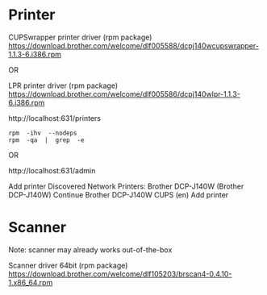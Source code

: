 # Printer

CUPSwrapper printer driver (rpm package)
https://download.brother.com/welcome/dlf005588/dcpj140wcupswrapper-1.1.3-6.i386.rpm

OR

LPR printer driver (rpm package)
https://download.brother.com/welcome/dlf005586/dcpj140wlpr-1.1.3-6.i386.rpm


http://localhost:631/printers

```
rpm  -ihv  --nodeps 
rpm  -qa  |  grep  -e
```

OR

http://localhost:631/admin

Add printer
Discovered Network Printers: Brother DCP-J140W (Brother DCP-J140W)
Continue
Brother DCP-J140W CUPS (en)
Add printer

# Scanner

Note: scanner may already works out-of-the-box

Scanner driver 64bit (rpm package)
https://download.brother.com/welcome/dlf105203/brscan4-0.4.10-1.x86_64.rpm
